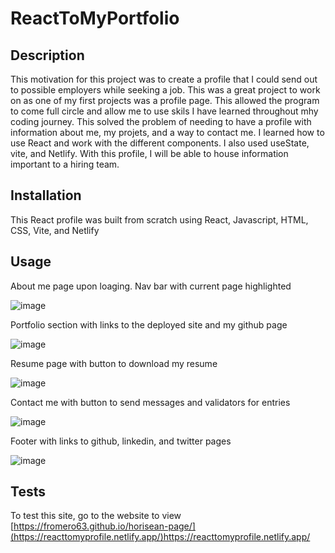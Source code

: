 # ReactToMyPortfolio

## Description

This motivation for this project was to create a profile that I could send out to possible employers while seeking a job.
This was a great project to work on as one of my first projects was a profile page.
This allowed the program to come full circle and allow me to use skils I have learned throughout mhy coding journey.
This solved the problem of needing to have a profile with information about me, my projets, and a way to contact me.
I learned how to use React and work with the different components. I also used useState, vite, and Netlify.
With this profile, I will be able to house information important to a hiring team.


## Installation

This React profile was built from scratch using React, Javascript, HTML, CSS, Vite, and Netlify

## Usage

About me page upon loaging. Nav bar with current page highlighted

![image](https://github.com/FROMERO63/ReactToMyPortfolio/assets/134673364/44c1bb86-ad99-4456-9c24-668672e60cbd)


Portfolio section with links to the deployed site and my github page

![image](https://github.com/FROMERO63/ReactToMyPortfolio/assets/134673364/407859a8-f908-480b-bed8-a8a96e6d8f4b)

    
Resume page with button to download my resume

![image](https://github.com/FROMERO63/ReactToMyPortfolio/assets/134673364/c502171d-82a8-4c01-a95c-5ff35b8c9ec6)

Contact me with button to send messages and validators for entries

![image](https://github.com/FROMERO63/ReactToMyPortfolio/assets/134673364/ce39188b-7e29-4153-972e-04861011f7e5)

Footer with links to github, linkedin, and twitter pages

![image](https://github.com/FROMERO63/ReactToMyPortfolio/assets/134673364/853a59bf-855a-4f2f-bd7a-67465a3165e2)



## Tests
To test this site, go to the website to view
[https://fromero63.github.io/horisean-page/](https://reacttomyprofile.netlify.app/)https://reacttomyprofile.netlify.app/
